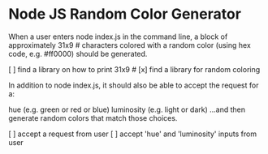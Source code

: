 # Node JS Random Color Generator

When a user enters node index.js in the command line, a block of approximately 31x9 # characters colored with a random color (using hex code, e.g. #ff0000) should be generated.

[ ] find a library on how to print 31x9 #
[x] find a library for random coloring

In addition to node index.js, it should also be able to accept the request for a:

hue (e.g. green or red or blue)
luminosity (e.g. light or dark)
...and then generate random colors that match those choices.

[ ] accept a request from user
[ ] accept 'hue' and 'luminosity' inputs from user

